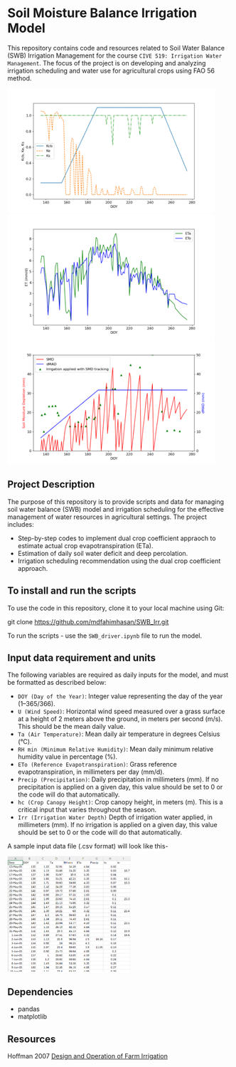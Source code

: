 # Soil Moisture Balance Irrigation Model
This repository contains code and resources related to Soil Water Balance (SWB) Irrigation Management for the course `CIVE 519: Irrigation Water Management`. The focus of the project is on developing and analyzing irrigation scheduling and water use for agricultural crops using FAO 56 method.

<img src="figs/all_coefs.png" height="280"/> <img src="figs/ETref_ETa.png" height="280"/> <img src="figs/deficit_vs_dMAD_actualIrr.png" height="280"/>

## Project Description
The purpose of this repository is to provide scripts and data for managing soil water balance (SWB) model and irrigation scheduling for the effective management of water resources in agricultural settings. The project includes:

- Step-by-step codes to implement dual crop coefficient appraoch to estimate actual crop evapotranspiration (ETa).
- Estimation of daily soil water deficit and deep percolation.
- Irrigation scheduling recommendation using the dual crop coefficient approach.

## To install and run the scripts
To use the code in this repository, clone it to your local machine using Git:

git clone https://github.com/mdfahimhasan/SWB_Irr.git

To run the scripts - use the `SWB_driver.ipynb` file to run the model.

## Input data requirement and units 
The following variables are required as daily inputs for the model, and must be formatted as described below:  

  - `DOY (Day of the Year)`: Integer value representing the day of the year (1–365/366).  
  - `U (Wind Speed)`: Horizontal wind speed measured over a grass surface at a height of 2 meters above the ground, in meters per second (m/s). This should be the mean daily value.  
  - `Ta (Air Temperature)`: Mean daily air temperature in degrees Celsius (°C).  
  - `RH min (Minimum Relative Humidity)`: Mean daily minimum relative humidity value in percentage (%).  
  - `ETo (Reference Evapotranspiration)`: Grass reference evapotranspiration, in millimeters per day (mm/d).  
  - `Precip (Precipitation)`: Daily precipitation in millimeters (mm). If no precipitation is applied on a given day, this value should be set to 0 or the code will do that automatically.
  - `hc (Crop Canopy Height)`: Crop canopy height, in meters (m). This is a critical input that varies throughout the season.  
  - `Irr (Irrigation Water Depth)` Depth of irrigation water applied, in millimeters (mm). If no irrigation is applied on a given day, this value should be set to 0 or the code will do that automatically.

A sample input data file (.csv format) will look like this- 

<img src="figs/data_format.PNG" height="260"/>


## Dependencies
- pandas
- matplotlib

## Resources
Hoffman 2007 [Design and Operation of Farm Irrigation](https://books.google.com/books/about/Design_and_Operation_of_Farm_Irrigation.html?id=ldg2PQAACAAJ)

